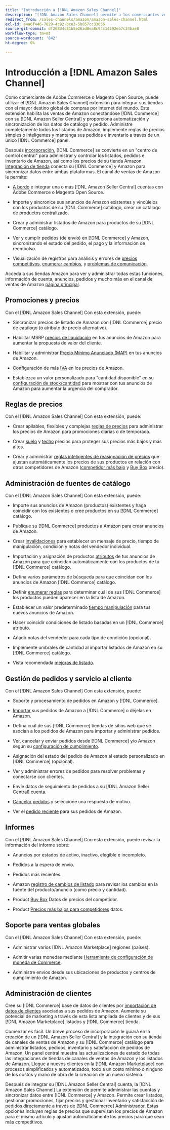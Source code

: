 ```yaml
---
title: "Introducción a [!DNL Amazon Sales Channel]"
description: "[!DNL Amazon Sales Channel] permite a los comerciantes vender productos sin problemas en [!DNL Amazon Marketplace]."
redirect_from: /sales-channels/amazon/amazon-sales-channel.html
exl-id: a4a6f446-7029-4c92-bce3-5b857cc33056
source-git-commit: df26834c81b5e26ad0ea8c94c14292eb7c24bae8
workflow-type: tm+mt
source-wordcount: '842'
ht-degree: 0%

---
```


# Introducción a [!DNL Amazon Sales Channel]

Como comerciante de Adobe Commerce o Magento Open Source, puede utilizar el [!DNL Amazon Sales Channel] extensión para integrar sus tiendas con el mayor destino global de compras por internet del mundo. Esta extensión habilita las ventas de Amazon conectándose [!DNL Commerce] con su [!DNL Amazon Seller Central] y proporciona automatización y sincronización de los datos de catálogo y pedido. Administre completamente todos los listados de Amazon, implemente reglas de precios simples o inteligentes y mantenga sus pedidos e inventario a través de un único [!DNL Commerce] panel.

Después [incorporación](./amazon-onboarding-home.md), [!DNL Commerce] se convierte en un &quot;centro de control central&quot; para administrar y controlar los listados, pedidos e inventario de Amazon, así como los precios de su tienda Amazon. [Integración de tienda](./store-integration.md) conecta su [!DNL Commerce] y Amazon para sincronizar datos entre ambas plataformas. El canal de ventas de Amazon le permite:

- [A bordo](./amazon-onboarding-home.md) e integrar una o más [!DNL Amazon Seller Central] cuentas con Adobe Commerce o Magento Open Source.

- Importe y sincronice sus anuncios de Amazon existentes y vincúlelos con los productos de su [!DNL Commerce] catálogo, crear un catálogo de productos centralizado.

- Crear y administrar listados de Amazon para productos de su [!DNL Commerce] catálogo.

- Ver y cumplir pedidos (de envío) en [!DNL Commerce] y Amazon, sincronizando el estado del pedido, el pago y la información de reembolso.

- Visualización de registros para análisis y errores de [precios competitivos](./competitive-price-analysis.md), [enumerar cambios](./listing-changes-log.md), y [problemas de comunicación](./communication-errors-log.md).

Acceda a sus tiendas Amazon para ver y administrar todas estas funciones, información de cuenta, anuncios, pedidos y mucho más en el canal de ventas de Amazon [página principal](./amazon-sales-channel-home.md).

## Promociones y precios

Con el [!DNL Amazon Sales Channel] Con esta extensión, puede:

- Sincronizar precios de listado de Amazon con [!DNL Commerce] precio de catálogo (o atributo de precio alternativo).

- Habilitar MSRP [precios de liquidación](./listing-price.md#configure-listing-price-settings) en tus anuncios de Amazon para aumentar la propuesta de valor del cliente.

- Habilitar y administrar [Precio Mínimo Anunciado (MAP)](./listing-price.md#configure-listing-price-settings) en tus anuncios de Amazon.

- Configuración de más [IVA](./listing-price.md#configure-listing-price-settings) en los precios de Amazon.

- Establezca un valor personalizado para &quot;cantidad disponible&quot; en su [configuración de stock/cantidad](./stock-quantity.md#configure-stock--quantity-settings) para mostrar con tus anuncios de Amazon para aumentar la urgencia del comprador.

## Reglas de precios

Con el [!DNL Amazon Sales Channel] Con esta extensión, puede:

- Crear apilables, flexibles y complejas [reglas de precios](./pricing-products.md) para administrar los precios de Amazon para promociones diarias o de temporada.

- Crear [suelo](./floor-price.md) y [techo](./optional-ceiling-price.md) precios para proteger sus precios más bajos y más altos.

- Crear y administrar [reglas inteligentes de reasignación de precios](./intelligent-repricing-rules.md) que ajustan automáticamente los precios de sus productos en relación con otros competidores de Amazon ([competidor más bajo](./lowest-competitor-pricing.md) y [Buy Box](./buy-box-competitor-pricing.md) precio).

## Administración de fuentes de catálogo

Con el [!DNL Amazon Sales Channel] Con esta extensión, puede:

- Importe sus anuncios de Amazon (productos) existentes y haga coincidir con los existentes o cree productos en su [!DNL Commerce] catálogo.

- Publique su [!DNL Commerce] productos a Amazon para crear anuncios de Amazon.

- Crear [invalidaciones](./creating-editing-overrides.md) para establecer un mensaje de precio, tiempo de manipulación, condición y notas del vendedor individual.

- Importación y asignación de productos [atributos](./attributes-view.md) de tus anuncios de Amazon para que coincidan automáticamente con los productos de tu [!DNL Commerce] catálogo.

- Defina varios parámetros de búsqueda para que coincidan con los anuncios de Amazon [!DNL Commerce] catálogo.

- Definir [enumerar reglas](./listing-rules.md) para determinar cuál de sus [!DNL Commerce] los productos pueden aparecer en la lista de Amazon.

- Establecer un valor predeterminado [tiempo manipulación](./product-listing-actions.md) para tus nuevos anuncios de Amazon.

- Hacer coincidir condiciones de listado basadas en un [!DNL Commerce] atributo.

- Añadir notas del vendedor para cada tipo de condición (opcional).

- Implemente umbrales de cantidad al importar listados de Amazon en su [!DNL Commerce] catálogo.

- Vista recomendada [mejoras de listado](./listing-improvements.md).

## Gestión de pedidos y servicio al cliente

Con el [!DNL Amazon Sales Channel] Con esta extensión, puede:

- Soporte y procesamiento de pedidos en Amazon y [!DNL Commerce].

- [Importar](./order-settings.md#configure-order-settings) sus pedidos de Amazon a [!DNL Commerce] o déjelas en Amazon.

- Defina cuál de sus [!DNL Commerce] tiendas de sitios web que se asocian a los pedidos de Amazon para importar y administrar pedidos.

- Ver, cancelar y enviar pedidos desde [!DNL Commerce] y/o Amazon según su [configuración de cumplimiento](./fulfilled-by.md).

- Asignación del estado del pedido de Amazon al estado personalizado en [!DNL Commerce] (opcional).

- Ver y administrar errores de pedidos para resolver problemas y conectarse con clientes.

- Envíe datos de seguimiento de pedidos a su [!DNL Amazon Seller Central] cuenta.

- [Cancelar pedidos](./cancel-unshipped-order.md) y seleccione una respuesta de motivo.

- Ver el [pedido reciente](./amazon-store-dashboard.md) para sus pedidos de Amazon.

## Informes

Con el [!DNL Amazon Sales Channel] Con esta extensión, puede revisar la información del informe sobre:

- Anuncios por estados de activo, inactivo, elegible e incompleto.

- Pedidos a la espera de envío.

- Pedidos más recientes.

- Amazon [registro de cambios de listado](./listing-changes-log.md) para revisar los cambios en la fuente del producto/anuncio (como precio y cantidad).

- Product [Buy Box](./buy-box-competitor-pricing.md) Datos de precios del competidor.

- Product [Precios más bajos para competidores](./lowest-competitor-pricing.md) datos.

## Soporte para ventas globales

Con el [!DNL Amazon Sales Channel] Con esta extensión, puede:

- Administrar varios [!DNL Amazon Marketplace] regiones (países).

- Admitir varias monedas mediante [Herramienta de configuración de moneda de Commerce](https://experienceleague.adobe.com/docs/commerce-admin/stores-sales/site-store/currency/currency-configuration.html).

- Administre envíos desde sus ubicaciones de productos y centros de cumplimiento de Amazon.

## Administración de clientes

Cree su [!DNL Commerce] base de datos de clientes por [importación de datos de clientes](./order-settings.md#configure-order-settings) asociadas a sus pedidos de Amazon. Aumente su potencial de marketing a través de esta lista ampliada de clientes y de sus [!DNL Amazon Marketplace] listados y [!DNL Commerce] tienda.


Comenzar es fácil. Un breve proceso de incorporación le guiará en la creación de un [!DNL Amazon Seller Central] y la integración con su tienda de canales de ventas de Amazon y su [!DNL Commerce] catálogo para administrar listados, pedidos, inventario y satisfacción de pedidos de Amazon. Un panel central muestra las actualizaciones de estado de todas las integraciones de tiendas de canales de ventas de Amazon y los listados de Amazon. Llegue a nuevos clientes en la [!DNL Amazon Marketplace] con procesos simplificados y automatizados, todo a un costo mínimo o ninguno de los costos y mano de obra de la creación de un nuevo sistema.

Después de integrar su [!DNL Amazon Seller Central] cuenta, la [!DNL Amazon Sales Channel] La extensión de permite administrar las cuentas y sincronizar datos entre [!DNL Commerce] y Amazon. Permite crear listados, gestionar promociones, fijar precios y gestionar inventario y satisfacción de pedidos directamente a través de [!DNL Commerce] Administrador. Estas opciones incluyen reglas de precios que supervisan los precios de Amazon para el mismo artículo y ajustan automáticamente los precios para que sean más competitivos.

